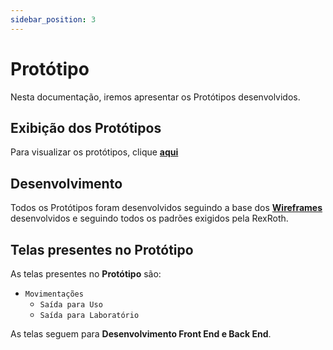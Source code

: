 ```yaml
---
sidebar_position: 3
---
```


# Protótipo

Nesta documentação, iremos apresentar os Protótipos desenvolvidos.

## Exibição dos Protótipos

Para visualizar os protótipos, clique [**aqui**](https://www.figma.com/file/rDQBDEdMd3A4kOsKBaypCR/Untitled?type=design&node-id=18-31&mode=design&t=NDTcbfzicr5TIhtU-0)

## Desenvolvimento

Todos os Protótipos foram desenvolvidos seguindo a base dos [**Wireframes**](https://www.figma.com/file/rDQBDEdMd3A4kOsKBaypCR/Untitled?type=design&node-id=18-32&mode=design&t=9gkDMdXpLoPekXKr-0) desenvolvidos e seguindo todos os padrões exigidos pela RexRoth.

## Telas presentes no Protótipo

As telas presentes no **Protótipo** são:

- `Movimentações`
  - `Saída para Uso`
  - `Saída para Laboratório`

As telas seguem para **Desenvolvimento Front End e Back End**.
